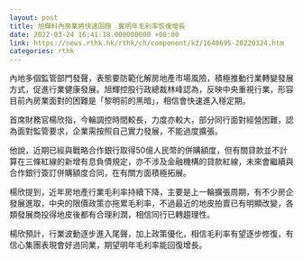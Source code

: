 ```yaml
---
layout: post
title: 旭輝料內房業將快速回穩　冀明年毛利率恢復增長
date: 2022-03-24 16:41:18.000000000 +08:00
link: https://news.rthk.hk/rthk/ch/component/k2/1640695-20220324.htm
categories: rthk
---
```


內地多個監管部門發聲，表態要防範化解房地產市場風險，積極推動行業轉變發展方式，促進行業健康發展。旭輝控股行政總裁林峰認為，反映中央重視行業，形容目前內房業面對的困難是「黎明前的黑暗」，相信會快速進入穩定期。

首席財務官楊欣指，今輪調控時間較長，力度亦較大，部分同行面對經營困難，認為面對監管要求，企業需按照自己實力發展，不能過度擴張。

他說，近期已經與戰略合作銀行取得50億人民幣的併購額度，但有關貸款並不計算在三條紅線的新增有息負債規定，亦不涉及金融機構的貸款紅線，未來會繼續與合作銀行簽訂併購額度合同，在有關方面積極拓展。

楊欣提到，近年房地產行業毛利率持續下降，主要是上一輪擴張周期，有不少房企發展進取，中央的限價政策亦拖累毛利率，不過最近的地皮拍賣已有明顯改變，各類發展商投得地皮後都有合理利潤，相信同行已轉趨理性。

楊欣預計，行業波動逐步進入尾聲，加上政策優化，相信毛利率有望逐步修復，有信心集團表現會好過同業，期望明年毛利率能回復增長。
